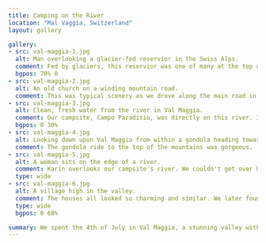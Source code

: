 ```yaml
---
title: Camping on the River
location: "Mal Vaggia, Switzerland"
layout: gallery

gallery:
- src: val-maggia-1.jpg
  alt: Man overlooking a glacier-fed reservior in the Swiss Alps.
  comment: Fed by glaciers, this reservior was one of many at the top of Val Maggia.
  bgpos: 70% 0
- src: val-maggia-2.jpg
  alt: An old church on a winding mountain road.
  comment: This was typical scenery as we drove along the main road in the valley.
- src: val-maggia-3.jpg
  alt: Clean, fresh water from the river in Val Maggia.
  comment: Our campsite, Campo Paradisio, was directly on this river. It had unbelievably clear water.
  bgpos: 0 30%
- src: val-maggia-4.jpg
  alt: Looking down upon Val Maggia from within a gondola heading toward the top.
  comment: The gondola ride to the top of the mountains was gorgeous.
- src: val-maggia-5.jpg
  alt: A woman sits on the edge of a river.
  comment: Karin overlooks our campsite's river. We couldn't get over how clean and pure the river was.
  type: wide
- src: val-maggia-6.jpg
  alt: A village high in the valley.
  comment: The houses all looked so charming and similar. We later found out by speaking with some locals that the valley has a strict building code to enforce the old, weathered look.
  type: wide
  bgpos: 0 60%

summary: We spent the 4th of July in Val Maggia, a stunning valley with superb camping.
---
```


